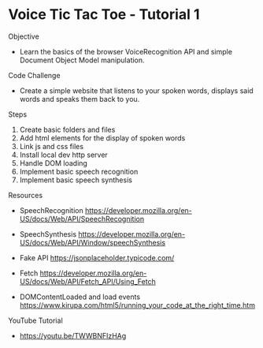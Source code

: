 # Voice Tic Tac Toe - Tutorial 1
Objective

* Learn the basics of the browser VoiceRecognition API and simple Document Object Model manipulation.

Code Challenge

* Create a simple website that listens to your spoken words, displays said words and speaks them back to you.

Steps

1. Create basic folders and files
2. Add html elements for the display of spoken words
3. Link js and css files
4. Install local dev http server
5. Handle DOM loading
3. Implement basic speech recognition
4. Implement basic speech synthesis

Resources

* SpeechRecognition
https://developer.mozilla.org/en-US/docs/Web/API/SpeechRecognition

* SpeechSynthesis
https://developer.mozilla.org/en-US/docs/Web/API/Window/speechSynthesis

* Fake API
https://jsonplaceholder.typicode.com/

* Fetch
https://developer.mozilla.org/en-US/docs/Web/API/Fetch_API/Using_Fetch

* DOMContentLoaded and load events
https://www.kirupa.com/html5/running_your_code_at_the_right_time.htm



YouTube Tutorial

* https://youtu.be/TWWBNFIzHAg